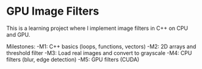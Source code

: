 # GPU Image Filters

This is a learning project where I implement image filters in C++ on CPU and GPU.

Milestones:
-M1: C++ basics (loops, functions, vectors)
-M2: 2D arrays and threshold filter
-M3: Load real images and convert to grayscale
-M4: CPU filters (blur, edge detection)
-M5: GPU filters (CUDA)
